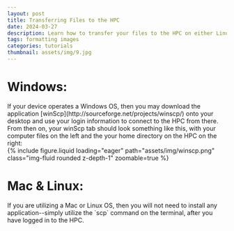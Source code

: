 ```yaml
---
layout: post
title: Transferring Files to the HPC
date: 2024-03-27
description: Learn how to transfer your files to the HPC on either Linux, Mac, or Windows
tags: formatting images
categories: tutorials
thumbnail: assets/img/9.jpg
---
```


<h1><bold>Windows:</bold></h1>
If your device operates a Windows OS, then you may download the application [winScp](http://sourceforge.net/projects/winscp/) onto your desktop and use your login information to connect to the HPC from there. From then on, your winScp tab should look something like this, with your computer files on the left and the your home directory on the HPC on the right:

<div class="row mt-3">
    <div class="col-sm mt-3 mt-md-0">
        {% include figure.liquid loading="eager" path="assets/img/winscp.png" class="img-fluid rounded z-depth-1" zoomable=true %}
    </div>
<!----->

<h1><bold>Mac & Linux:</bold></h1>
If you are utilizing a Mac or Linux OS, then you will not need to install any application--simply utilize the `scp` command on the terminal, after you have logged in to the HPC.

